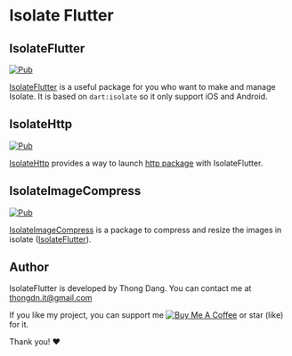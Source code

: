 # Isolate Flutter

## IsolateFlutter

[![Pub][isolate_flutter_pub_v_image_url]][isolate_flutter_pub_url]

[IsolateFlutter](isolate_flutter) is a useful package for you who want to make and manage Isolate. It is based on `dart:isolate` so it only support iOS and Android.

## IsolateHttp

[![Pub][isolate_http_pub_v_image_url]][isolate_http_pub_url]

[IsolateHttp](isolate_http) provides a way to launch [http package][http_pub_url] with IsolateFlutter.

## IsolateImageCompress

[![Pub][isolate_image_compress_pub_v_image_url]][isolate_image_compress_pub_url]

[IsolateImageCompress](isolate_image_compress) is a package to compress and resize the images in isolate ([IsolateFlutter][isolate_flutter_pub_url]).

## Author

IsolateFlutter is developed by Thong Dang. You can contact me at thongdn.it@gmail.com

If you like my project, you can support me [![Buy Me A Coffee][buy_me_a_coffee_image_url]][buy_me_a_coffee_url] or star (like) for it.

Thank you! ❤️

[//]: # 'reference links'
[isolate_flutter_pub_url]: https://pub.dev/packages/isolate_flutter
[isolate_flutter_pub_v_image_url]: https://img.shields.io/pub/v/isolate_flutter.svg
[isolate_http_pub_url]: https://pub.dev/packages/isolate_http
[isolate_http_pub_v_image_url]: https://img.shields.io/pub/v/isolate_http.svg
[http_pub_url]: https://pub.dev/packages/http
[isolate_image_compress_pub_url]: https://pub.dev/packages/isolate_image_compress
[isolate_image_compress_pub_v_image_url]: https://img.shields.io/pub/v/isolate_image_compress.svg
[buy_me_a_coffee_image_url]: https://www.buymeacoffee.com/assets/img/custom_images/orange_img.png
[buy_me_a_coffee_url]: https://www.buymeacoffee.com/thongdn.it
